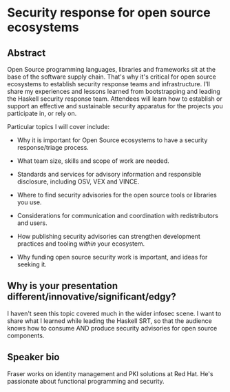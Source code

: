 # Security response for open source ecosystems

## Abstract

Open Source programming languages, libraries and frameworks sit at
the base of the software supply chain.  That's why it's critical for
open source ecosystems to establish security response teams and
infrastructure.  I'll share my experiences and lessons learned from
bootstrapping and leading the Haskell security response team.
Attendees will learn how to establish or support an effective and
sustainable security apparatus for the projects you participate in,
or rely on.

Particular topics I will cover include:

- Why it is important for Open Source ecosystems to have a security
  response/triage process.

- What team size, skills and scope of work are needed.

- Standards and services for advisory information and responsible
  disclosure, including OSV, VEX and VINCE.

- Where to find security advisories for the open source tools or
  libraries you use.

- Considerations for communication and coordination with
  redistributors and users.

- How publishing security advisories can strengthen development
  practices and tooling *within* your ecosystem.

- Why funding open source security work is important, and ideas for
  seeking it.

## Why is your presentation different/innovative/significant/edgy?

I haven't seen this topic covered much in the wider infosec scene.
I want to share what I learned while leading the Haskell SRT, so
that the audience knows how to consume AND produce security
advisories for open source components.

## Speaker bio

Fraser works on identity management and PKI solutions at Red Hat.
He's passionate about functional programming and security.
